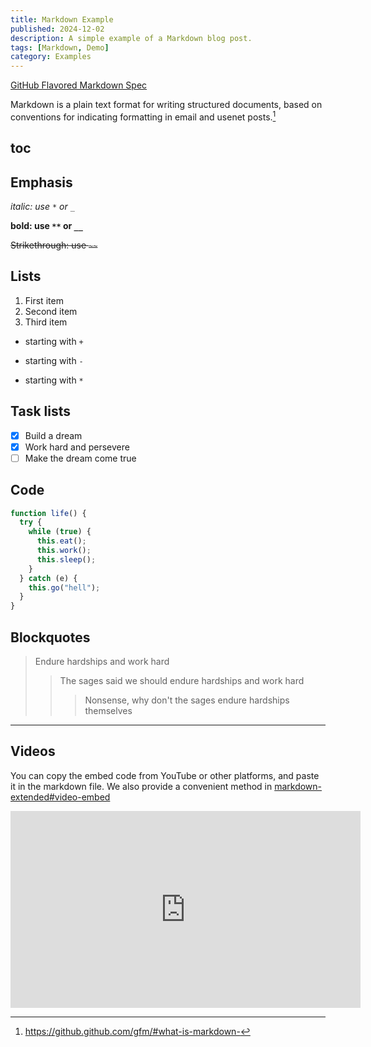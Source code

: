 ```yaml
---
title: Markdown Example
published: 2024-12-02
description: A simple example of a Markdown blog post.
tags: [Markdown, Demo]
category: Examples
---
```


[GitHub Flavored Markdown Spec](https://github.github.com/gfm/)

Markdown is a plain text format for writing structured documents, based on conventions for indicating formatting in email and usenet posts.[^what-is-markdown]

## toc

## Emphasis

*italic: use `*` or `_`*

**bold: use `**` or `__`**

~~Strikethrough: use `~~`~~

## Lists

1. First item
2. Second item
3. Third item

- starting with `+`

* starting with `-`

- starting with `*`

## Task lists

- [x] Build a dream
- [x] Work hard and persevere
- [ ] Make the dream come true

## Code

```javascript
function life() {
  try {
    while (true) {
      this.eat();
      this.work();
      this.sleep();
    }
  } catch (e) {
    this.go("hell");
  }
}
```

## Blockquotes

> Endure hardships and work hard
>
> > The sages said we should endure hardships and work hard
> >
> > > Nonsense, why don't the sages endure hardships themselves

---

## Videos

You can copy the embed code from YouTube or other platforms, and paste it in the markdown file.
We also provide a convenient method in [markdown-extended#video-embed](/posts/markdown-extended#video-embed)

<iframe width="560" height="315" src="https://www.youtube.com/embed/oZpYEEcvu5I?si=y7J4aWD-zKxI8ugx" title="YouTube video player" frameborder="0" allow="accelerometer; autoplay; clipboard-write; encrypted-media; gyroscope; picture-in-picture; web-share" referrerpolicy="strict-origin-when-cross-origin" allowfullscreen></iframe>

[^what-is-markdown]: <https://github.github.com/gfm/#what-is-markdown->
